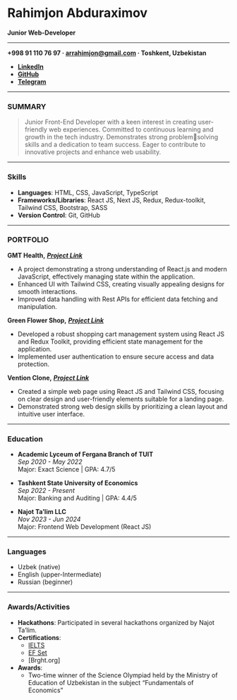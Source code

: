# Rahimjon Abduraximov

**Junior Web-Developer**

---

**+998 91 110 76 97 · arrahimjon@gmail.com · Toshkent, Uzbekistan**

- [**LinkedIn**](https://www.linkedin.com/in/rakhimjon-abdurakhimov-5ba2b7231/)
- [**GitHub**](https://github.com/Rahimjon-A)
- [**Telegram**](https://telegram.me/RahimjonAbduraximov)

---

### SUMMARY

> Junior Front-End Developer with a keen interest in creating user-friendly web experiences.
> Committed to continuous learning and growth in the tech industry. Demonstrates strong problemsolving skills and a dedication to team success. Eager to contribute to innovative projects and
> enhance web usability.

---

### Skills

- **Languages**: HTML, CSS, JavaScript, TypeScript
- **Frameworks/Libraries**: React JS, Next JS, Redux, Redux-toolkit, Tailwind CSS, Bootstrap, SASS
- **Version Control**: Git, GitHub

---

### PORTFOLIO

**GMT Health,** _[**Project Link**](https://gmtcare.netlify.app/)_

- A project demonstrating a strong understanding of React.js and modern JavaScript,
  effectively managing state within the application.
- Enhanced UI with Tailwind CSS, creating visually appealing designs for smooth interactions.
- Improved data handling with Rest APIs for efficient data fetching and manipulation.

**Green Flower Shop,** _[**Project Link**](https://greenshopclone.netlify.app/)_

- Developed a robust shopping cart management system using React JS and Redux Toolkit, providing efficient state management for the application.
- Implemented user authentication to ensure secure access and data protection.

**Vention Clone,** _[**Project Link**](https://ventionclone.netlify.app/)_

- Created a simple web page using React JS and Tailwind CSS, focusing on clear design and user-friendly elements suitable for a landing page.
- Demonstrated strong web design skills by prioritizing a clean layout and intuitive user interface.

---

### Education

- **Academic Lyceum of Fergana Branch of TUIT**  
  _Sep 2020 - May 2022_  
  Major: Exact Science | GPA: 4.7/5

- **Tashkent State University of Economics**  
  _Sep 2022 - Present_  
  Major: Banking and Auditing | GPA: 4.4/5

- **Najot Ta’lim LLC**  
  _Nov 2023 - Jun 2024_  
  Major: Frontend Web Development (React JS)

---

### Languages

- Uzbek (native)
- English (upper-Intermediate)
- Russian (beginner)

---

### Awards/Activities

- **Hackathons**: Participated in several hackathons organized by Najot Ta’lim.
- **Certifications**:
  - [IELTS](https://drive.google.com/file/d/1Dtt56RhRYDbK2vkbrmzDp8ve-SiASy1y/view?usp=drive_link)
  - [EF Set](https://cert.efset.org/Z7GScE)
  - [Brght.org]
- **Awards**:
  - Two-time winner of the Science Olympiad held by the Ministry of Education of Uzbekistan in the subject “Fundamentals of Economics”
